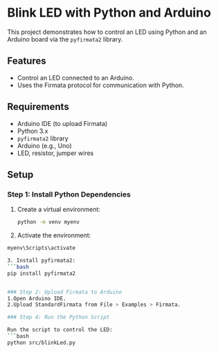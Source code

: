# Blink LED with Python and Arduino

This project demonstrates how to control an LED using Python and an Arduino board via the `pyfirmata2` library.

## Features

- Control an LED connected to an Arduino.
- Uses the Firmata protocol for communication with Python.

## Requirements

- Arduino IDE (to upload Firmata)
- Python 3.x
- `pyfirmata2` library
- Arduino (e.g., Uno)
- LED, resistor, jumper wires

## Setup

### Step 1: Install Python Dependencies

1. Create a virtual environment:
   ```bash
   python -m venv myenv

2.  Activate the environment:
   ```bash
   myenv\Scripts\activate

3. Install pyfirmata2:
   ```bash
   pip install pyfirmata2


### Step 2: Upload Firmata to Arduino
 1.Open Arduino IDE.
 2.Upload StandardFirmata from File > Examples > Firmata.

### Step 4: Run the Python Script

Run the script to control the LED:
   ```bash
   python src/blinkLed.py



